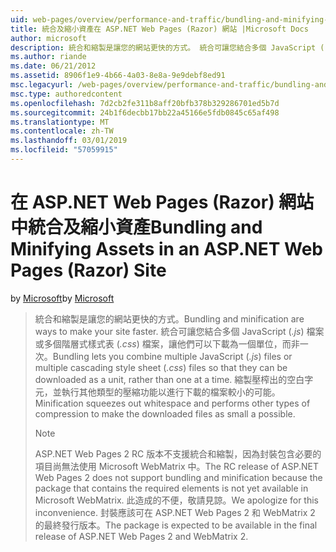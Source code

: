 ```yaml
---
uid: web-pages/overview/performance-and-traffic/bundling-and-minifying-assets-in-an-aspnet-web-pages-razor-site
title: 統合及縮小資產在 ASP.NET Web Pages (Razor) 網站 |Microsoft Docs
author: microsoft
description: 統合和縮製是讓您的網站更快的方式。 統合可讓您結合多個 JavaScript (.js) 檔案或多個階層式樣式表 （...
ms.author: riande
ms.date: 06/21/2012
ms.assetid: 8906f1e9-4b66-4a03-8e8a-9e9debf8ed91
msc.legacyurl: /web-pages/overview/performance-and-traffic/bundling-and-minifying-assets-in-an-aspnet-web-pages-razor-site
msc.type: authoredcontent
ms.openlocfilehash: 7d2cb2fe311b8aff20bfb378b329286701ed5b7d
ms.sourcegitcommit: 24b1f6decbb17bb22a45166e5fdb0845c65af498
ms.translationtype: MT
ms.contentlocale: zh-TW
ms.lasthandoff: 03/01/2019
ms.locfileid: "57059915"
---
```

<a name="bundling-and-minifying-assets-in-an-aspnet-web-pages-razor-site"></a><span data-ttu-id="30a24-104">在 ASP.NET Web Pages (Razor) 網站中統合及縮小資產</span><span class="sxs-lookup"><span data-stu-id="30a24-104">Bundling and Minifying Assets in an ASP.NET Web Pages (Razor) Site</span></span>
====================
<span data-ttu-id="30a24-105">by [Microsoft](https://github.com/microsoft)</span><span class="sxs-lookup"><span data-stu-id="30a24-105">by [Microsoft](https://github.com/microsoft)</span></span>

> <span data-ttu-id="30a24-106">統合和縮製是讓您的網站更快的方式。</span><span class="sxs-lookup"><span data-stu-id="30a24-106">Bundling and minification are ways to make your site faster.</span></span> <span data-ttu-id="30a24-107">統合可讓您結合多個 JavaScript (*.js*) 檔案或多個階層式樣式表 (*.css*) 檔案，讓他們可以下載為一個單位，而非一次。</span><span class="sxs-lookup"><span data-stu-id="30a24-107">Bundling lets you combine multiple JavaScript (*.js*) files or multiple cascading style sheet (*.css*) files so that they can be downloaded as a unit, rather than one at a time.</span></span> <span data-ttu-id="30a24-108">縮製壓榨出的空白字元，並執行其他類型的壓縮功能以進行下載的檔案較小的可能。</span><span class="sxs-lookup"><span data-stu-id="30a24-108">Minification squeezes out whitespace and performs other types of compression to make the downloaded files as small a possible.</span></span>
> 
> > [!NOTE]
> > <span data-ttu-id="30a24-109">ASP.NET Web Pages 2 RC 版本不支援統合和縮製，因為封裝包含必要的項目尚無法使用 Microsoft WebMatrix 中。</span><span class="sxs-lookup"><span data-stu-id="30a24-109">The RC release of ASP.NET Web Pages 2 does not support bundling and minification because the package that contains the required elements is not yet available in Microsoft WebMatrix.</span></span> <span data-ttu-id="30a24-110">此造成的不便，敬請見諒。</span><span class="sxs-lookup"><span data-stu-id="30a24-110">We apologize for this inconvenience.</span></span> <span data-ttu-id="30a24-111">封裝應該可在 ASP.NET Web Pages 2 和 WebMatrix 2 的最終發行版本。</span><span class="sxs-lookup"><span data-stu-id="30a24-111">The package is expected to be available in the final release of ASP.NET Web Pages 2 and WebMatrix 2.</span></span>
